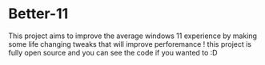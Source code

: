 # Better-11
This project aims to improve the average windows 11 experience by making some life changing tweaks that will improve perforemance !
this project is fully open source and you can see the code if you wanted to :D
